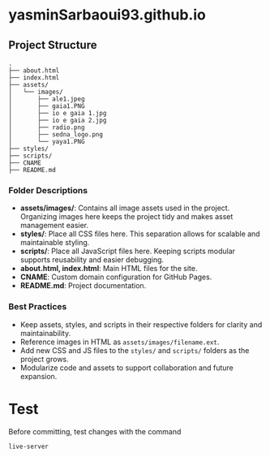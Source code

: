 # yasminSarbaoui93.github.io

## Project Structure

```
.
├── about.html
├── index.html
├── assets/
│   └── images/
│       ├── ale1.jpeg
│       ├── gaia1.PNG
│       ├── io e gaia 1.jpg
│       ├── io e gaia 2.jpg
│       ├── radio.png
│       ├── sedna_logo.png
│       └── yaya1.PNG
├── styles/
├── scripts/
├── CNAME
├── README.md
```

### Folder Descriptions

- **assets/images/**: Contains all image assets used in the project. Organizing images here keeps the project tidy and makes asset management easier.
- **styles/**: Place all CSS files here. This separation allows for scalable and maintainable styling.
- **scripts/**: Place all JavaScript files here. Keeping scripts modular supports reusability and easier debugging.
- **about.html, index.html**: Main HTML files for the site.
- **CNAME**: Custom domain configuration for GitHub Pages.
- **README.md**: Project documentation.

### Best Practices

- Keep assets, styles, and scripts in their respective folders for clarity and maintainability.
- Reference images in HTML as `assets/images/filename.ext`.
- Add new CSS and JS files to the `styles/` and `scripts/` folders as the project grows.
- Modularize code and assets to support collaboration and future expansion.

# Test
Before committing, test changes with the command
```bash
live-server
```